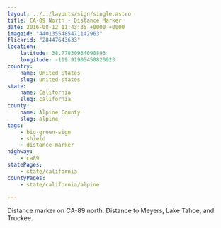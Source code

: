```yaml
---
layout: ../../layouts/sign/single.astro
title: CA-89 North - Distance Marker
date: 2016-08-12 11:43:35 +0000 +0000
imageid: "4401355485471142963"
flickrid: "28447643633"
location:
    latitude: 38.77830934090893
    longitude: -119.91905450820923
country:
    name: United States
    slug: united-states
state:
    name: California
    slug: california
county:
    name: Alpine County
    slug: alpine
tags:
    - big-green-sign
    - shield
    - distance-marker
highway:
    - ca89
statePages:
    - state/california
countyPages:
    - state/california/alpine

---
```

Distance marker on CA-89 north.  Distance to Meyers, Lake Tahoe, and Truckee.
